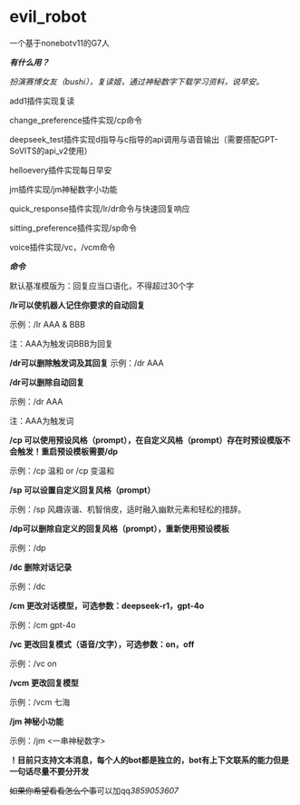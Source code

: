 # evil_robot
一个基于nonebotv11的G7人

***有什么用？***

*扮演赛博女友（bushi），复读姬，通过神秘数字下载学习资料，说早安。*

add1插件实现复读

change_preference插件实现/cp命令

deepseek_test插件实现d指导与c指导的api调用与语音输出（需要搭配GPT-SoVITS的api_v2使用）

helloevery插件实现每日早安

jm插件实现/jm神秘数字小功能

quick_response插件实现/lr/dr命令与快速回复响应

sitting_preference插件实现/sp命令

voice插件实现/vc，/vcm命令

***命令***

默认基准模版为：回复应当口语化，不得超过30个字

**/lr可以使机器人记住你要求的自动回复**

示例：/lr AAA & BBB

注：AAA为触发词BBB为回复

**/dr可以删除触发词及其回复**
示例：/dr AAA

**/dr可以删除自动回复**

示例：/dr AAA

注：AAA为触发词
    
**/cp 可以使用预设风格（prompt），在自定义风格（prompt）存在时预设模版不会触发！重启预设模板需要/dp**

示例：/cp 温和 or /cp 变温和 
    
**/sp 可以设置自定义回复风格（prompt）**

示例：/sp 风趣诙谐、机智俏皮，适时融入幽默元素和轻松的措辞。
    
**/dp可以删除自定义的回复风格（prompt），重新使用预设模板**

示例：/dp
    
**/dc 删除对话记录**

示例：/dc
    
**/cm 更改对话模型，可选参数：deepseek-r1，gpt-4o**

示例：/cm gpt-4o

**/vc 更改回复模式（语音/文字），可选参数：on，off**

示例：/vc on

**/vcm 更改回复模型**

示例：/vcm 七海
    
**/jm 神秘小功能**

示例：/jm <一串神秘数字>
    
**！目前只支持文本消息，每个人的bot都是独立的，bot有上下文联系的能力但是一句话尽量不要分开发**
    
~~如果你希望看看怎么个事~~可以加qq*3859053607*

